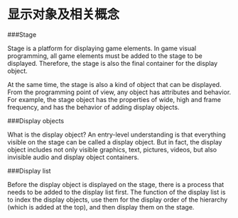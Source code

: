 # 显示对象及相关概念

###Stage

Stage is a platform for displaying game elements. In game visual programming, all game elements must be added to the stage to be displayed. Therefore, the stage is also the final container for the display object.

At the same time, the stage is also a kind of object that can be displayed. From the programming point of view, any object has attributes and behavior. For example, the stage object has the properties of wide, high and frame frequency, and has the behavior of adding display objects.



###Display objects

What is the display object? An entry-level understanding is that everything visible on the stage can be called a display object. But in fact, the display object includes not only visible graphics, text, pictures, videos, but also invisible audio and display object containers.



###Display list

Before the display object is displayed on the stage, there is a process that needs to be added to the display list first. The function of the display list is to index the display objects, use them for the display order of the hierarchy (which is added at the top), and then display them on the stage.